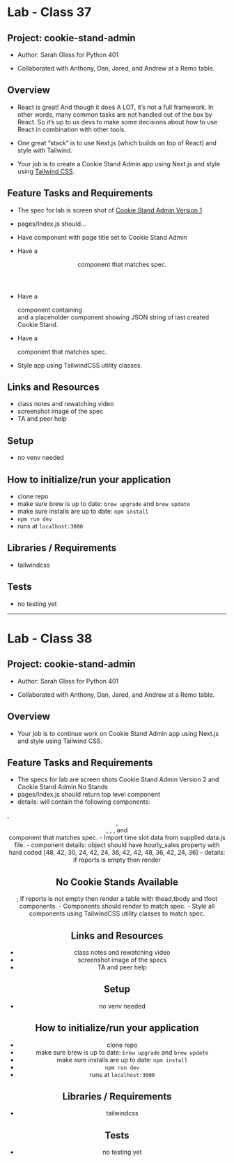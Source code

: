 # Lab - Class 37

## Project: cookie-stand-admin

- Author: Sarah Glass for Python 401

- Collaborated with Anthony, Dan, Jared, and Andrew at a Remo table.

## Overview

- React is great! And though it does A LOT, it’s not a full framework. In other words, many common tasks are not handled out of the box by React. So it’s up to us devs to make some decisions about how to use React in combination with other tools.

- One great “stack” is to use Next.js (which builds on top of React) and style with Tailwind.

- Your job is to create a Cookie Stand Admin app using Next.js and style using [Tailwind CSS](https://tailwindcss.com/docs/guides/nextjs).


## Feature Tasks and Requirements

- The spec for lab is screen shot of [Cookie Stand Admin Version 1](https://codefellows.github.io/code-401-python-guide/curriculum/class-37/lab/cookie-stand-admin-version-1.png)

- pages/Index.js should…
- Have <Head> component with page title set to Cookie Stand Admin
- Have a <header> component that matches spec.
- Have a <main> component containing <form> and a placeholder component showing JSON string of last created Cookie Stand.
- Have a <footer> component that matches spec.
- Style app using TailwindCSS utility classes.

## Links and Resources

- class notes and rewatching video
- screenshot image of the spec
- TA and peer help

## Setup

- no venv needed

## How to initialize/run your application

- clone repo
- make sure brew is up to date: `brew upgrade` and `brew update`
- make sure installs are up to date: `npm install`
- `npm run dev`
- runs at `localhost:3000`

## Libraries / Requirements

- tailwindcss

## Tests

- no testing yet

----------------------------------------------

# Lab - Class 38

## Project: cookie-stand-admin

- Author: Sarah Glass for Python 401

- Collaborated with Anthony, Dan, Jared, and Andrew at a Remo table.

## Overview

- Your job is to continue work on Cookie Stand Admin app using Next.js and style using Tailwind CSS.


## Feature Tasks and Requirements

- The specs for lab are screen shots Cookie Stand Admin Version 2 and Cookie Stand Admin No Stands
- pages/Index.js should return top level component <CookieStandAdmin>
- <CookieStandAdmin> details: will contain the following components:
<Head>, <Header>, <main>, <CreateForm>, <ReportTable>, and<Footer> component that matches spec.
- Import time slot data from supplied data.js file.
- <CreateForm> component details: object should have hourly_sales property with hard coded [48, 42, 30, 24, 42, 24, 36, 42, 42, 48, 36, 42, 24, 36]
- <ReportTable> details:  if reports is empty then render <h2>No Cookie Stands Available</h2> ; If reports is not empty then render a table with thead,tbody and tfoot components.
- Components should render to match spec.
- Style all components using TailwindCSS utility classes to match spec.

## Links and Resources

- class notes and rewatching video
- screenshot image of the specs
- TA and peer help

## Setup

- no venv needed

## How to initialize/run your application

- clone repo
- make sure brew is up to date: `brew upgrade` and `brew update`
- make sure installs are up to date: `npm install`
- `npm run dev`
- runs at `localhost:3000`

## Libraries / Requirements

- tailwindcss

## Tests

- no testing yet